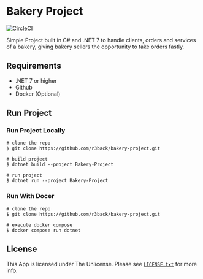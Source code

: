 # Bakery Project

[![CircleCI](https://dl.circleci.com/status-badge/img/gh/r3back/bakery-project/tree/main.svg?style=shield)](https://dl.circleci.com/status-badge/redirect/gh/r3back/bakery-project/tree/main)

Simple Project built in C# and .NET 7 to handle clients, orders and services of a bakery, giving bakery sellers the opportunity to take orders fastly.

## Requirements

* .NET 7 or higher
* Github
* Docker (Optional)

## Run Project

### Run Project Locally
```console
# clone the repo
$ git clone https://github.com/r3back/bakery-project.git

# build project
$ dotnet build --project Bakery-Project

# run project
$ dotnet run --project Bakery-Project
```

### Run With Docer
```console
# clone the repo
$ git clone https://github.com/r3back/bakery-project.git

# execute docker compose
$ docker compose run dotnet
```


## License
This App is licensed under The Unlicense. Please see [`LICENSE.txt`](https://github.com/r3back/bakery-project/blob/main/LICENSE) for more info.
